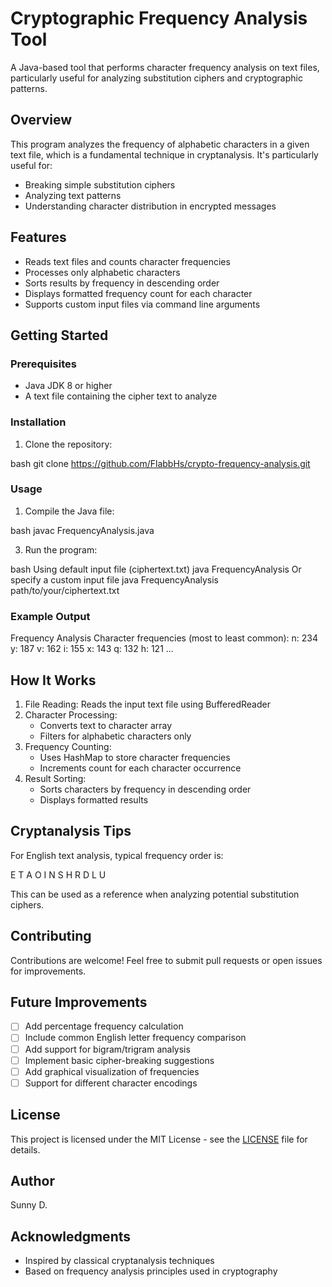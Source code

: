 # Cryptographic Frequency Analysis Tool

A Java-based tool that performs character frequency analysis on text files, particularly useful for analyzing substitution ciphers and cryptographic patterns.

## Overview

This program analyzes the frequency of alphabetic characters in a given text file, which is a fundamental technique in cryptanalysis. It's particularly useful for:
- Breaking simple substitution ciphers
- Analyzing text patterns
- Understanding character distribution in encrypted messages

## Features

- Reads text files and counts character frequencies
- Processes only alphabetic characters
- Sorts results by frequency in descending order
- Displays formatted frequency count for each character
- Supports custom input files via command line arguments

## Getting Started

### Prerequisites

- Java JDK 8 or higher
- A text file containing the cipher text to analyze

### Installation

1. Clone the repository:

bash
git clone https://github.com/FlabbHs/crypto-frequency-analysis.git

### Usage

1. Compile the Java file:

bash
javac FrequencyAnalysis.java

3. Run the program:

bash
Using default input file (ciphertext.txt)
java FrequencyAnalysis
Or specify a custom input file
java FrequencyAnalysis path/to/your/ciphertext.txt


### Example Output

Frequency Analysis
Character frequencies (most to least common):
n: 234
y: 187
v: 162
i: 155
x: 143
q: 132
h: 121
...


## How It Works

1. File Reading: Reads the input text file using BufferedReader
2. Character Processing: 
   - Converts text to character array
   - Filters for alphabetic characters only
3. Frequency Counting:
   - Uses HashMap to store character frequencies
   - Increments count for each character occurrence
4. Result Sorting:
   - Sorts characters by frequency in descending order
   - Displays formatted results

## Cryptanalysis Tips

For English text analysis, typical frequency order is:

E T A O I N S H R D L U


This can be used as a reference when analyzing potential substitution ciphers.

## Contributing

Contributions are welcome! Feel free to submit pull requests or open issues for improvements.

## Future Improvements

- [ ] Add percentage frequency calculation
- [ ] Include common English letter frequency comparison
- [ ] Add support for bigram/trigram analysis
- [ ] Implement basic cipher-breaking suggestions
- [ ] Add graphical visualization of frequencies
- [ ] Support for different character encodings

## License

This project is licensed under the MIT License - see the [LICENSE](LICENSE) file for details.

## Author

Sunny D.

## Acknowledgments

- Inspired by classical cryptanalysis techniques
- Based on frequency analysis principles used in cryptography
